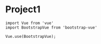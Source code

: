 # Project1

```
import Vue from 'vue'
import BootstrapVue from 'bootstrap-vue'

Vue.use(BootstrapVue);
```